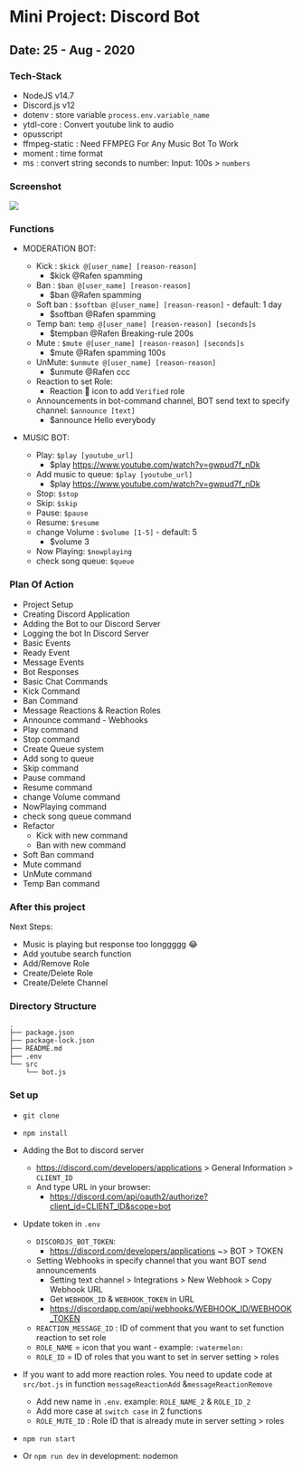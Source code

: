 # Mini Project: Discord Bot

## Date: 25 - Aug - 2020

### Tech-Stack

- NodeJS v14.7
- Discord.js v12
- dotenv : store variable `process.env.variable_name`
- ytdl-core : Convert youtube link to audio
- opusscript
- ffmpeg-static : Need FFMPEG For Any Music Bot To Work
- moment : time format
- ms : convert string seconds to number: Input: 100s > `numbers`

### Screenshot

<img src="https://i.imgur.com/vSPWEkd.png" />

### Functions

- MODERATION BOT:

  - Kick : `$kick @[user_name] [reason-reason]`
    - \$kick @Rafen spamming
  - Ban : `$ban @[user_name] [reason-reason]`
    - \$ban @Rafen spamming
  - Soft ban : `$softban @[user_name] [reason-reason]` - default: 1 day
    - \$softban @Rafen spamming
  - Temp ban: `temp @[user_name] [reason-reason] [seconds]s`
    - \$tempban @Rafen Breaking-rule 200s
  - Mute : `$mute @[user_name] [reason-reason] [seconds]s`
    - \$mute @Rafen spamming 100s
  - UnMute: `$unmute @[user_name] [reason-reason]`
    - \$unmute @Rafen ccc
  - Reaction to set Role:
    - Reaction :watermelon: icon to add `Verified` role
  - Announcements in bot-command channel, BOT send text to specify channel: `$announce [text]`
    - \$announce Hello everybody

- MUSIC BOT:
  - Play: `$play [youtube_url]`
    - \$play https://www.youtube.com/watch?v=gwpud7f_nDk
  - Add music to queue: `$play [youtube_url]`
    - \$play https://www.youtube.com/watch?v=gwpud7f_nDk
  - Stop: `$stop`
  - Skip: `$skip`
  - Pause: `$pause`
  - Resume: `$resume`
  - change Volume : `$volume [1-5]` - default: 5
    - \$volume 3
  - Now Playing: `$nowplaying`
  - check song queue: `$queue`

### Plan Of Action

- Project Setup
- Creating Discord Application
- Adding the Bot to our Discord Server
- Logging the bot In Discord Server
- Basic Events
- Ready Event
- Message Events
- Bot Responses
- Basic Chat Commands
- Kick Command
- Ban Command
- Message Reactions & Reaction Roles
- Announce command - Webhooks
- Play command
- Stop command
- Create Queue system
- Add song to queue
- Skip command
- Pause command
- Resume command
- change Volume command
- NowPlaying command
- check song queue command
- Refactor
  - Kick with new command
  - Ban with new command
- Soft Ban command
- Mute command
- UnMute command
- Temp Ban command

### After this project

Next Steps:

- Music is playing but response too longgggg 😂
- Add youtube search function
- Add/Remove Role
- Create/Delete Role
- Create/Delete Channel

### Directory Structure

```
.
├── package.json
├── package-lock.json
├── README.md
├── .env
└── src
    └── bot.js
```

### Set up

- `git clone`
- `npm install`

- Adding the Bot to discord server
  - https://discord.com/developers/applications > General Information > `CLIENT_ID`
  - And type URL in your browser:
    - https://discord.com/api/oauth2/authorize?client_id=CLIENT_ID&scope=bot
- Update token in `.env`

  - `DISCORDJS_BOT_TOKEN`:
    - https://discord.com/developers/applications ~> BOT > TOKEN
  - Setting Webhooks in specify channel that you want BOT send announcements
    - Setting text channel > Integrations > New Webhook > Copy Webhook URL
    - Get `WEBHOOK_ID` & `WEBHOOK_TOKEN` in URL
    - https://discordapp.com/api/webhooks/WEBHOOK_ID/WEBHOOK_TOKEN
  - `REACTION_MESSAGE_ID` : ID of comment that you want to set function reaction to set role
  - `ROLE_NAME` = icon that you want - example: `:watermelon:`
  - `ROLE_ID` = ID of roles that you want to set in server setting > roles

- If you want to add more reaction roles. You need to update code at `src/bot.js` in function `messageReactionAdd` &`messageReactionRemove`

  - Add new name in `.env`. example: `ROLE_NAME_2` & `ROLE_ID_2`
  - Add more case at `switch case` in 2 functions
  - `ROLE_MUTE_ID` : Role ID that is already mute in server setting > roles

- `npm run start`
- Or `npm run dev` in development: nodemon
